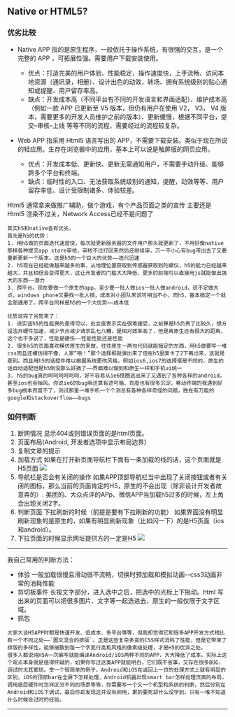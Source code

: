 ## Native or HTML5?

### 优劣比较
* Native APP
指的是原生程序，一般依托于操作系统，有很强的交互，是一个完整的 APP ，可拓展性强。需要用户下载安装使用。
  - 优点：打造完美的用户体验、性能稳定、操作速度快，上手流畅、访问本地资源（通讯录，相册）、设计出色的动效，转场、拥有系统级别的贴心通知或提醒、用户留存率高。
  - 缺点：开发成本高（不同平台有不同的开发语言和界面适配）、维护成本高（例如一款 APP 已更新至 V5 版本，但仍有用户在使用 V2， V3， V4 版本，需要更多的开发人员维护之前的版本）、更新缓慢，根据不同平台，提交–审核–上线 等等不同的流程，需要经过的流程较复杂。

* Web APP
指采用 Html5 语言写出的 APP，不需要下载安装。类似于现在所说的轻应用。生存在浏览器中的应用，基本上可以说是触屏版的网页应用。
  - 优点：开发成本低、更新快、更新无需通知用户，不需要手动升级、能够跨多个平台和终端。
  - 缺点：临时性的入口、无法获取系统级别的通知，提醒，动效等等、用户留存率低、设计受限制诸多、体验较差。

Html5 通常拿来做推广辅助，做个游戏，有个产品页面之类的宣传
主要还是Html5 渲染不过关，Network Access已经不是问题了

```
其实h5和native各有优劣，
首先是h5的优势：
1. 用h5做的页面迭代速度快，每次就更新服务器的文件用户那头就更新了，不用好像native那样各种提交app store审核，审核不过打回来然后还继续审，万一不小心有bug带出去了又要重新更新一个版本。这是h5的一个巨大的优势——迭代迅速
2. h5现在已经能做越来越多的事，从地理位置获取到传感器获取到陀螺仪，h5的能力已经越来越大，并且相信会变得更大，这让开发者的门槛大大降低，更多的前端可以直接用js就能做出强大的东西——潜力
3. 跨平台。现在要做一个原生的app，至少要一批人做ios一批人做android，说不定做大点，windows phone又要找一批人搞，成本对小团队来说可相当不小，而h5，基本搞定一个就全部通用了。跨平台同样是h5的一个大优势——成本低

优势说完了劣势来了：
1. 说实话h5的性能真的差得可以，处女座表示实在很难接受，之前算是h5负责了比较久，想方设法开硬件加速，减少节点减少请求乱七八糟，是相对效率高了，但是离原生还有很大的距离，这个也不多说了，性能是硬伤——性能性能还是性能
2. 很多h5的页面喜欢模仿原生的来做，往往原生一两句代码就能搞定的东西，用h5做要写一堆css而且还模仿得不像，人家“啪！”那个选择框就弹出来了但在h5里面卡了2下再出来，这就是差别。而且用h5的话控件难以根据系统更改风格，例如ios6,ios7的选择框是不同的，原生的话自动适配但是h5倒没那么好搞了——界面难以做到和原生一样和手机ui统一
3. h5的bug真的呵呵呵呵呵呵，好不容易从ie6怪圈逃出来了又遇到了各种各样的android，甚至ios也会抽风。你说ie6的bug嘛还算有迹可循，百度也有很多沉淀，移动终端的我遇到好多bug根本百度不了，测试那里一堆手机一个个测总有各种各样奇怪的问题，胜在有万能的google和stackoverflow——bugs
```

### 如何判断
1. 断网情况
显示404或则错误页面的是html页面。
2. 页面布局(Android, 开发者选项中显示布局边界)
3. 复制文章的提示
4. 加载方式
如果在打开新页面导航栏下面有一条加载的线的话，这个页面就是H5页面
![](http://img0.tuicool.com/bu6BBfZ.jpg!web)
5. 导航栏是否会有关闭的操作
如果APP顶部导航栏当中出现了关闭按钮或者有关闭的图标，那么当前的页面肯定的H5，原生的不会出现（除非设计开发者故意弄的）.
美团的、大众点评的APp、微信APP当加载h5过多的时候，左上角会出现关闭2字。
6. 判断页面 下拉刷新的时候（前提是要有下拉刷新的功能）
如果界面没有明显刷新现象的是原生的，如果有明显刷新现象（比如闪一下）的是H5页面（ios和android）。
7. 下拉页面的时候显示网址提供方的一定是H5
![](http://img2.tuicool.com/VrQRNvJ.jpg!web)

---
我自己常用的判断方法：
* 体验
一般加载很慢且滑动很不流畅，切换时预加载和模拟动画--css3动画非常的消耗性能
* 剪切板事件
长按文字部分，进入选中之后，把选中的光标上下拖动。html 写出来的页面可以把很多图片、文字等一起选进去，原生的一般仅限于文字区域。
* 抓包

```
大家大谈H5APP时都是快速开发、低成本、多平台等等，但我却觉得它和很多APP开发方式相比有一个不同之处——`图文混合的排版`。正是这些复杂多变的CSS样式消耗了性能，但是它带来了排版的多样性，能够细致到每一个字宽行高和风格的像素级处理，才是H5的优异之处。
很多人都说纯H5A一次编写就能编译Android/iOS两种不同的APP，大大降低了成本。实际上这个观点本身就是值得怀疑的，如果你写过这类APP就能明白，它们既不省事，又存在很多BUG，调试时尤其繁琐。举一个很简单的例子，Android和iOS在返回上一页的处理方式上就有明显的区别，iOS的顶部bar在全屏下怎样处理，Android机器出现smart bar怎样处理页面的布局，调用底层硬件时怎样区分不同的场景等等，你需要写一个又一个机型和系统的判断，然后分别在Android和iOS下调试，最后你却发现这并没有卵用，累的要死却什么没学到，只有一堆不知道什么时候会过时的经验。
```
---
